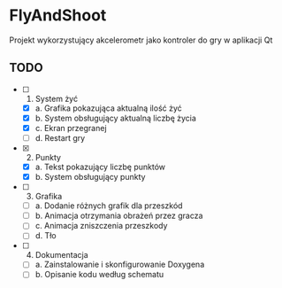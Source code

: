 # FlyAndShoot
 Projekt wykorzystujący akcelerometr jako kontroler do gry w aplikacji Qt

## TODO
- [ ] 1. System żyć
    - [x] a. Grafika pokazująca aktualną ilość żyć
    - [x] b. System obsługujący aktualną liczbę życia
    - [x] c. Ekran przegranej
    - [ ] d. Restart gry
- [x] 2. Punkty
    - [x] a. Tekst pokazujący liczbę punktów
    - [x] b. System obsługujący punkty
- [ ] 3. Grafika
    - [ ] a. Dodanie różnych grafik dla przeszkód
    - [ ] b. Animacja otrzymania obrażeń przez gracza
    - [ ] c. Animacja zniszczenia przeszkody
    - [ ] d. Tło 
- [ ] 4. Dokumentacja
    - [ ] a. Zainstalowanie i skonfigurowanie Doxygena
    - [ ] b. Opisanie kodu według schematu
